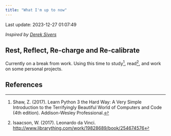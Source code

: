 ```yaml
---
title: "What I'm up to now"
---
```

Last update: 2023-12-27 01:07:49

*Inspired by [Derek Sivers](https://sive.rs/nowff)*
## Rest, Reflect, Re-charge and Re-calibrate
Currently on a break from work. Using this time to study[^shawLearnPythonHard2017], read[^isaacsonLeonardoVinci2017], and work on some personal projects.

## References
[^shawLearnPythonHard2017]: Shaw, Z. (2017). Learn Python 3 the Hard Way: A Very Simple Introduction to the Terrifyingly Beautiful World of Computers and Code (4th edition). Addison-Wesley Professional.
[^isaacsonLeonardoVinci2017]: Isaacson, W. (2017). Leonardo da Vinci. http://www.librarything.com/work/19828689/book/254674576
